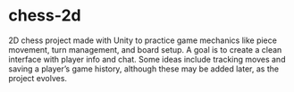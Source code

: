 # chess-2d
2D chess project made with Unity to practice game mechanics like piece movement, turn management, and board setup. A goal is to create a clean interface with player info and chat. Some ideas include tracking moves and saving a player’s game history, although these may be added later, as the project evolves.
